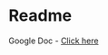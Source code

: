 # Readme

Google Doc - [Click here](https://docs.google.com/document/d/1NG43BwNhiy9t198t_QFQYPTGeHceSa9KzgULQ0uKeuQ/edit?tab=t.0#heading=h.qlv0e77qh2p)
